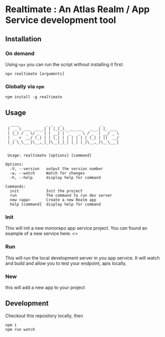 # Realtimate : An Atlas Realm / App Service development tool

## Installation

### On demand

Using `npx` you can run the script without installing it first:
```shell
npx realtimate [arguments]
```

### Globally via `npm`
```
npm install -g realtimate
```

## Usage
```
  ____            _ _   _                 _       
 |  _ \ ___  __ _| | |_(_)_ __ ___   __ _| |_ ___ 
 | |_) / _ \/ _` | | __| | '_ ` _ \ / _` | __/ _ \
 |  _ <  __/ (_| | | |_| | | | | | | (_| | ||  __/
 |_| \_\___|\__,_|_|\__|_|_| |_| |_|\__,_|\__\___|


 Usage: realtimate [options] [command]

Options:
  -V, --version   output the version number
  -w, --watch     Watch for changes
  -h, --help      display help for command

Commands:
  init            Init the project
  run             The command to run dev server
  new <app>       Create a new Realm app
  help [command]  display help for command
```

### Init

This will init a new monorepo app service project. You can found an example of a new service here: <>

### Run

This will run the local development server in you app service. It will watch and build and allow you to test your endpoint, apis locally. 

### New

this will add a new app to your project


## Development

Checkout this repository locally, then
```shell
npm i
npm run watch
```